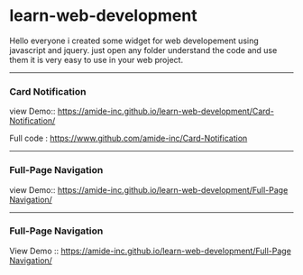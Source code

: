 # learn-web-development
Hello everyone i created some widget for web developement using javascript and jquery.
just open any folder understand the code and use them it is very easy to use in your web project.

<hr>

<h3>Card Notification</h3>
<p>view  Demo:: <a href="https://amide-inc.github.io/learn-web-development/Card-Notification/">https://amide-inc.github.io/learn-web-development/Card-Notification/</a></p>
<p>Full code : <a href="https://www.github.com/amide-inc/Card-Notification">https://www.github.com/amide-inc/Card-Notification</a></p>

<hr>

<h3>Full-Page Navigation</h3>
<p>view  Demo:: <a href="https://amide-inc.github.io/learn-web-development/Full-Page%20Navigation/">https://amide-inc.github.io/learn-web-development/Full-Page Navigation/</a></p>

<hr>

<h3>Full-Page Navigation</h3>
<p>View Demo  :: <a href="ttps://amide-inc.github.io/learn-web-development/Full-Page%20Navigation/">https://amide-inc.github.io/learn-web-development/Full-Page Navigation/</a></p>

